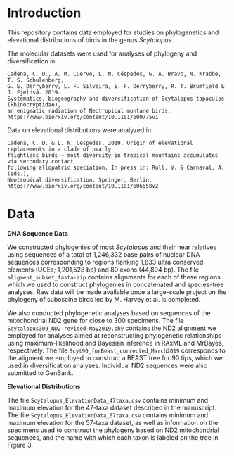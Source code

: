 # Introduction

This repository contains data employed for studies on phylogenetics and elevational distributions of birds in the genus *Scytalopus*. 

The molecular datasets were used for analyses of phylogeny and diversification in:

    Cadena, C. D., A. M. Cuervo, L. N. Céspedes, G. A. Bravo, N. Krabbe, T. S. Schulenberg, 
    G. E. Derryberry, L. F. Silveira, E. P. Derryberry, R. T. Brumfield & J. Fjeldså. 2019. 
    Systematics, biogeography and diversification of Scytalopus tapaculos (Rhinocryptidae), 
    an enigmatic radiation of Neotropical montane birds.
    https://www.biorxiv.org/content/10.1101/600775v1

Data on elevational distributions were analyzed in:

    Cadena, C. D. & L. N. Céspedes. 2019. Origin of elevational replacements in a clade of nearly 
    flightless birds – most diversity in tropical mountains accumulates via secondary contact 
    following allopatric speciation. In press in: Rull, V. & Carnaval, A. (eds.), 
    Neotropical diversification. Springer, Berlin.
    https://www.biorxiv.org/content/10.1101/606558v2

# Data

**DNA Sequence Data**

We constructed phylogenies of most *Scytalopus* and their near relatives using sequences of a total of 1,246,332 base pairs of nuclear DNA sequences corresponding to regions flanking 1,833 ultra conserved elements (UCEs; 1,201,528 bp) and 80 exons (44,804 bp). The file `aligment_subset_fasta-zip` contains alignments for each of these regions which we used to construct phylogenies in concatenated and species-tree analyses. Raw data will be made available once a large-scale project on the phylogeny of suboscine birds led by M. Harvey et al. is completed.

We also conducted phylogenetic analyses based on sequences of the mitochondrial ND2 gene for close to 300 specimens. The file `Scytalopus309_ND2-revised-May2019.phy` contains the ND2 alignment we employed for analyses aimed at reconstructing phylogenetic relationships using maximum-likelihood and Bayesian inference in RAxML and MrBayes, respectively. The file `Scyt90_forBeast_corrected_March2019` corresponds to the aligment we employed to construct a BEAST tree for 90 tips, which we used in diversification analyses. Individual ND2 sequences were also submitted to GenBank.


**Elevational Distributions**

The file `Scytalopus_ElevationData_47taxa.csv` contains minimum and maximum elevation for the 47-taxa dataset described in the manuscript. The file `Scytalopus_ElevationData_57taxa.csv` contains minimum and maximum elevation for the 57-taxa dataset, as well as information on the specimens used to construct the phylogeny based on ND2 mitochondrial sequences, and the name with which each taxon is labeled on the tree in Figure 3. 




